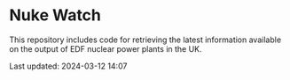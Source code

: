 # Nuke Watch

This repository includes code for retrieving the latest information available on the output of EDF nuclear power plants in the UK.

Last updated: 2024-03-12 14:07